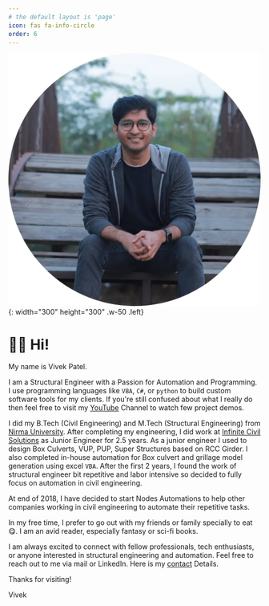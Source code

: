 ```yaml
---
# the default layout is 'page'
icon: fas fa-info-circle
order: 6
---
```

![Test](/assets/images/vivek.webp){: width="300" height="300" .w-50 .left}

# 👋🏽 Hi! 
My name is Vivek Patel.

I am a Structural Engineer with a Passion for Automation and Programming. I use programming languages like `VBA`, `C#`, or `python` to build custom software tools for my clients. If you're still confused about what I really do then feel free to visit my [YouTube](https://www.youtube.com/NodesAutomations) Channel to watch few project demos.


I did my B.Tech (Civil Engineering) and M.Tech (Structural Engineering) from [Nirma University](https://nirmauni.ac.in/).
After completing my engineering, I did work at [Infinite Civil Solutions](https://inficivil.com/) as Junior Engineer for 2.5 years. As a junior engineer I used to design Box Culverts, VUP, PUP, Super Structures based on RCC Girder. I also completed in-house automation for Box culvert and grillage model generation using excel `VBA`. After the first 2 years, I found the work of structural engineer bit repetitive and labor intensive so decided to fully focus on automation in civil engineering.

At end of 2018, I have decided to start Nodes Automations to help other companies working in civil engineering to automate their repetitive tasks.

In my free time, I prefer to go out with my friends or family specially to eat 😋. I am an avid reader, especially fantasy or sci-fi books. 

I am always excited to connect with fellow professionals, tech enthusiasts, or anyone interested in structural engineering and automation. Feel free to reach out to me via mail or LinkedIn. Here is my  [contact](/contact/) Details.

Thanks for visiting!

Vivek